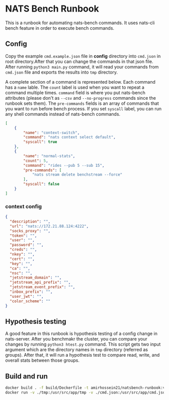 # NATS Bench Runbook

This is a runbook for automating nats-bench commands. It uses nats-cli bench feature in order to execute bench commands.

## Config

Copy the example ```cmd.example.json``` file in **config** directory into ```cmd.json``` in root directory.After that you can change the commands in that json file. After running ```python3 main.py``` command, it will read your commands from ```cmd.json``` file and exports the results into ```tmp``` directory.

A complete section of a command is represented below. Each command has a ```name``` lable. The ```count``` label is used when you want to repeat a command multiple times. ```command``` field is where you put nats-bench attributes (please don't as ```--csv``` and ```--no-progress``` commands since the runbook sets them). The ```pre-commands``` fields is an array of commands that you want to run before bench process. If you set ```syscall``` label, you can run any shell commands instead of nats-bench commands.

```json
[
    {
        "name": "context-switch",
        "command": "nats context select default",
        "syscall": true
    },
    {
        "name": "normal-stats",
        "count": 5,
        "command": "rides --pub 5 --sub 15",
        "pre-commands": [
            "nats stream delete benchstream --force"
        ],
        "syscall": false
    }
]
```

### context config

```json
{
  "description": "",
  "url": "nats://172.21.88.124:4222",
  "socks_proxy": "",
  "token": "",
  "user": "",
  "password": "",
  "creds": "",
  "nkey": "",
  "cert": "",
  "key": "",
  "ca": "",
  "nsc": "",
  "jetstream_domain": "",
  "jetstream_api_prefix": "",
  "jetstream_event_prefix": "",
  "inbox_prefix": "",
  "user_jwt": "",
  "color_scheme": ""
}
```

## Hypothesis testing

A good feature in this runbook is hypothesis testing of a config change in nats-server. After you benchmakr the cluster, you can compare your changes by running ```python3 htest.py``` command. This script gets two input argument which are the directory names in ```tmp``` directory (referred as groups). After that, it will run a hypothesis test to compare read, write, and overall stats between those groups.

## Build and run

```sh
docker build . -f build/Dockerfile -t amirhossein21/natsbench-runbook:v0.0.4
docker run -v ./tmp:/usr/src/app/tmp -v ./cmd.json:/usr/src/app/cmd.json -v ./default.json:/root/.config/nats/context/js-p.json amirhossein21/natsbench-runbook:v0.0.4 nats context ls
```
